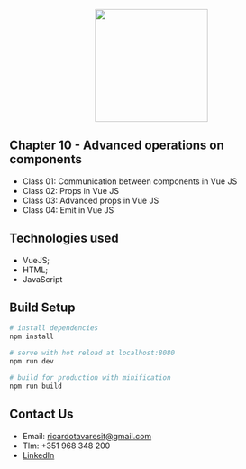 <p align="center"><img src="https://www.vectorlogo.zone/logos/vuejs/vuejs-ar21.svg" width="200px"></p>

<h2>Chapter 10 - Advanced operations on components</h2>

- Class 01: Communication between components in Vue JS
- Class 02: Props in Vue JS
- Class 03: Advanced props in Vue JS
- Class 04: Emit in Vue JS


## Technologies used

- VueJS;
- HTML;
- JavaScript


## Build Setup

``` bash
# install dependencies
npm install

# serve with hot reload at localhost:8080
npm run dev

# build for production with minification
npm run build
```

## Contact Us

- Email: ricardotavaresit@gmail.com
- Tlm: +351 968 348 200
- [LinkedIn](https://www.linkedin.com/in/ricardotavaresit/)
